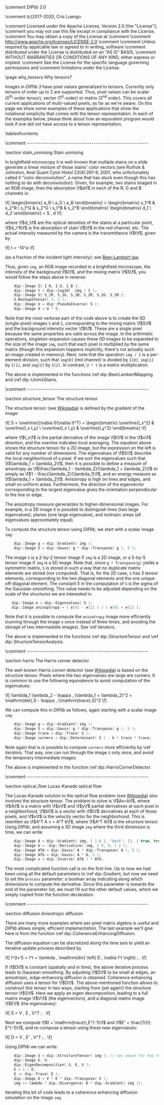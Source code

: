 \comment DIPlib 3.0

\comment (c)2017-2020, Cris Luengo.

\comment Licensed under the Apache License, Version 2.0 [the "License"];
\comment you may not use this file except in compliance with the License.
\comment You may obtain a copy of the License at
\comment 
\comment    http://www.apache.org/licenses/LICENSE-2.0
\comment 
\comment Unless required by applicable law or agreed to in writing, software
\comment distributed under the License is distributed on an "AS IS" BASIS,
\comment WITHOUT WARRANTIES OR CONDITIONS OF ANY KIND, either express or implied.
\comment See the License for the specific language governing permissions and
\comment limitations under the License.


\page why_tensors Why tensors?

Images in *DIPlib 3* have pixel values generalized to tensors. Currently only
tensors of order up to 2 are supported. Thus, pixel values can be scalar (0<sup>th</sup>-order
tensor), vector (1<sup>st</sup>-order) or matrix (2<sup>nd</sup> order). This covers all current
applications of multi-valued pixels, as far as we're aware. On this page we show
some examples of these applications that show the notational simplicity that comes
with the tensor representation. In each of the examples below, please think about
how an equivalent program would look if one did not have access to a tensor
representation.

\tableofcontents


\comment --------------------------------------------------------------

\section stain_unmixing Stain unmixing

In brightfield microscopy it is well-known that multiple stains on a slide generate
a linear mixture of those stains' color vectors (see Ruifrok & Johnston,
Anal Quant Cytol Histol 23(4):291-9, 2001, who unfortunately called it "color
deconvolution", a name that has stuck even though this has nothing to do
with deconvolution). Given, for example, two stains imaged in an RGB image,
then the absorption \f$a\f$ in each of the R, G and B channels is:

\f[
   \begin{bmatrix} a_R \\ a_G \\ a_B \end{bmatrix} =
   \begin{bmatrix} s_1^R & s_2^R \\
                   s_1^G & s_2^G \\
                   s_1^B & s_2^B \end{bmatrix}
   \begin{bmatrix} d_1 \\ d_2 \end{bmatrix} = S \, d
\f]

where \f$d_i\f$ are the optical densities of the stains at a particular point,
\f$d_i^R\f$ is the absorption of stain \f$i\f$ in the red channel, etc. The actual
intensity measured by the camera is the transmittance \f$t\f$, given by

\f[
   t = -10^a
\f]

(as a fraction of the incident light intensity);
see [Beer-Lambert law](https://en.wikipedia.org/wiki/Beer–Lambert_law).

Thus, given `img`, an RGB image recorded in a brightfield microscope, the intensity
of the background \f$I\f$, and the mixing matrix \f$S\f$, you would follow the steps above
in reverse:

```cpp
    dip::Image I{ I_R, I_G, I_B };
    dip::Image t = dip::Log10( -img / I );
    dip::Image S{ S_1R, S_1G, S_1B, S_2R, S_2G, S_2B };
    S.ReshapeTensor( 3, 2 );
    dip::Image U = dip::PseudoInverse( S );
    dip::Image d = U * t;
```

Note that the most verbose part of the code above is to create the 0D (single-pixel)
images `S` and `I`, corresponding to the mixing matrix \f$S\f$ and the background intensity
vector \f$I\f$. These are a single pixel because the same properties are valid across
the image. In the arithmetic operations, singleton-expansion causes these 0D images
to be expanded to the size of the image `img`, such that each pixel is multiplied
by the same matrix (though this expansion happens implicitly, there's not actually such an
image created in memory). Next, note that the operation `img / I` is a per-element
division, such that `img[0]` (red channel) is divided by `I[0]`, `img[1]` by `I[1]`,
and `img[2]` by `I[2]`. In contrast, `U * t` is a matrix multiplication.

The above is implemented in the functions \ref dip::BeerLambertMapping and \ref dip::UnmixStains.


\comment --------------------------------------------------------------

\section structure_tensor The structure tensor

The structure tensor (see [Wikipedia](https://en.wikipedia.org/wiki/Structure_tensor))
is defined by the gradient of the image:

\f[
   S = \overline{(\nabla I)(\nabla I)^T} = \begin{bmatrix}
       \overline{I_x^2} & \overline{I_x I_y} \\
       \overline{I_x I_y} & \overline{I_y^2} \end{bmatrix}
\f]

where \f$I_x\f$ is the partial derivative of the image \f$I\f$ in the \f$x\f$ direction, and the
overline indicates local averaging. The equation above shows the
structure tensor for a 2D image, but the expression on the left is valid for
any number of dimensions. The eigenvalues of \f$S\f$ describe the local neighborhood
of a pixel. If we sort the eigenvalues such that \f$\lambda_1 > \lambda_2\f$,
then it is possible to define a measure of anisotropy as
\f$\frac{\lambda_1 - \lambda_2}{\lambda_1 + \lambda_2}\f$
or simply as \f$1 - \frac{\lambda_2}{\lambda_1}\f$, and an energy
measure as \f$\lambda_1 + \lambda_2\f$. Anisotropy is high on lines and edges,
and small on uniform areas. Furthermore, the direction of the eigenvector
corresponding to the largest eigenvalue gives the orientation perpendicular to
the line or edge.

The anisotropy measure generalizes to higher-dimensional images. For example,
in a 3D image it is possible to distinguish lines (two large eigenvalues),
planes (one large eigenvalue), and isotropic areas (all eigenvalues approximately
equal).

To compute the structure tensor using *DIPlib*, we start with a scalar image `img`:

```cpp
    dip::Image g = dip::Gradient( img );
    dip::Image S = dip::Gauss( g * dip::Transpose( g ), 5 );
```

The image `S` is a 2-by-2 tensor image if `img` is a 2D image, or a 5-by-5 tensor
image if `img` is a 5D image. Note that, since `g * Transpose(g)` yields a
symmetric matrix, `S` is stored in such a way that no duplicate matrix elements
are stored (nor computed). That is, for the 2D case, `S` has 3 tensor elements,
corresponding to the two diagonal elements and the one unique off-diagonal element.
The constant 5 in the computation of `S` is the sigma of the Gaussian smoothing.
This value needs to be adjusted depending on the scale of the structures we are
interested in.

```cpp
   dip::Image e = dip::Eigenvalues( S );
   dip::Image anisoptropy = ( e[0] - e[1] ) / ( e[0] + e[1] );
```

Note that it is possible to compute the `anisotropy` image more efficiently
(running through the image `e` once instead of three times, and avoiding
the storage of two intermediate images). See \ref iterators.

The above is implemented in the functions \ref dip::StructureTensor and
\ref dip::StructureTensorAnalysis.


\comment --------------------------------------------------------------

\section harris The Harris corner detector

The well-known Harris corner detector (see
[Wikipedia](https://en.wikipedia.org/wiki/Corner_detection#The_Harris_.26_Stephens_.2F_Plessey_.2F_Shi.E2.80.93Tomasi_corner_detection_algorithms))
is based on the structure tensor. Pixels where the two eigenvalues are large
are corners. It is common to use the following equivalence to avoid computation
of the eigenvalues:

\f[
   \lambda_1 \lambda_2 - \kappa \, (\lambda_1 + \lambda_2)^2 = \mathrm{det}\,S - \kappa \, (\mathrm{trace}\,S)^2
\f]

We can compute this in *DIPlib* as follows, again starting with a scalar
image `img`:

```cpp
    dip::Image g = dip::Gradient( img );
    dip::Image S = dip::Gauss( g * dip::Transpose( g ), 5 );
    dip::Image trace = dip::Trace( S );
    dip::Image corners = dip::Determinant( S ) - k * trace * trace;
```

Note again that is is possible to compute `corners` more efficiently
by \ref iterators. That way, one can run through the image `S` only once,
and avoid the temporary intermediate images.

The above is implemented in the function \ref dip::HarrisCornerDetector.


\comment --------------------------------------------------------------

\section optical_flow Lucas-Kanade optical flow

The Lucas-Kanade solution to the optical flow problem (see
[Wikipedia](https://en.wikipedia.org/wiki/Lucas–Kanade_method))
also involves the structure tensor. The problem to solve is \f$Av=b\f$,
where \f$A\f$ is a matrix with \f$x\f$ and \f$y\f$ partial derivatives at each
pixel in a neighborhood, \f$b\f$ is a vector with \f$t\f$ derivatives at each
of those pixels, and \f$v\f$ is the velocity vector for the neighborhood.
This is rewritten as \f$A^T A v = A^T b\f$, where \f$A^T A\f$ is the
structure tensor. Using *DIPlib*, and assuming a 3D image `img` where
the third dimension is time, we can write:

```cpp
    dip::Image A = dip::Gradient( img, { 1.0 }, "best", {}, { true, true, false } );
    dip::Image b = -dip::Derivative( img, { 0, 0, 1 } );
    dip::Image ATA = dip::Gauss( A * dip::Transpose( A ), 5 );
    dip::Image ATb = dip::Gauss( A * b, 5 );
    dip::Image v = dip::Inverse( ATA ) * ATb;
```

The most complicated function call is on the first line. Up to now we had
been using all the default parameters to \ref dip::Gradient, but now we need
to set the `process` parameter: a boolean array indicating along which
dimensions to compute the derivative. Since this parameter is towards the
end of the parameter list, we must fill out the other default values,
which we simply copied from the function declaration.


\comment --------------------------------------------------------------

\section diffusion Anisotropic diffusion

There are many more examples where per-pixel matrix algebra is useful and
*DIPlib* allows simple, efficient implementation. The last example we'll
give here is from the function \ref dip::CoherenceEnhancingDiffusion.

The diffusion equation can be discretized along the time axis to yield
an iterative update process described by

\f[
   I^{t+1} = I^t + \lambda \, \mathrm{div} \left( D \, \nabla I^t \right) \; .
\f]

If \f$D\f$ is constant (spatially and in time), the above iterative process
leads to Gaussian smoothing. By adjusting \f$D\f$ to be small at edges,
an anisotropic, edge-enhancing diffusion is obtained. Coherence enhancing
diffusion uses a tensor for \f$D\f$. The above-mentioned function allows
to construct this tensor in two ways, starting from (yet again!) the
structure tensor \f$S\f$. Here we apply an eigen decomposition, leading
to a full matrix image \f$V\f$ (the eigenvectors), and a diagonal matrix
image \f$E\f$ (the eigenvalues):

\f[
   S = V \, E \, V^T \; .
\f]

Next we compute \f$t = \mathrm{trace}\,E^{-1}\f$ and \f$E' = \frac{1}{t} E^{-1}\f$,
and re-compose a tensor using these new eigenvalues:

\f[
   D = V \, E' \, V^T \; .
\f]

Using *DIPlib* we can write:

```cpp
    dip::Image S = dip::StructureTensor( img ); // see above for how this is computed
    dip::Image E, V;
    dip::EigenDecomposition( S, E, V );
    E = 1 / E;
    E /= dip::Trace( E );
    dip::Image D = V * E * dip::Transpose( V );
    img += lambda * dip::Divergence( D * dip::Gradient( img ));
```

Iterating this bit of code leads to a coherence enhancing diffusion simulation
on the image `img`.
